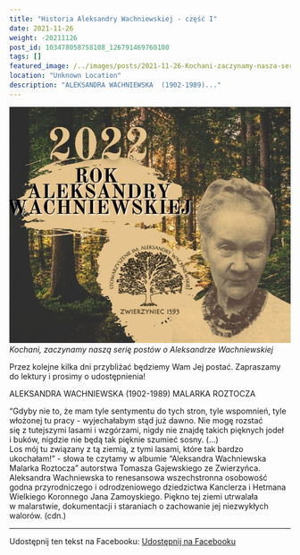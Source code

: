 ```yaml
---
title: "Historia Aleksandry Wachniewskiej - część I"
date: 2021-11-26
weight: -20211126
post_id: 103478058758108_126791469760100
tags: []
featured_image: /../images/posts/2021-11-26-Kochani-zaczynamy-nasza-serie-postow-o-Aleksandrze.jpg
location: "Unknown Location"
description: "ALEKSANDRA WACHNIEWSKA  (1902-1989)..."
---
```


![Kochani, zaczynamy naszą serię postów o Aleksandrze Wachniewskiej](/images/posts/2021-11-26-Kochani-zaczynamy-nasza-serie-postow-o-Aleksandrze.jpg)
*Kochani, zaczynamy naszą serię postów o Aleksandrze Wachniewskiej*

Przez kolejne kilka dni przybliżać będziemy Wam Jej postać. Zapraszamy do lektury i prosimy o udostępnienia!

ALEKSANDRA WACHNIEWSKA
 (1902-1989)
 MALARKA ROZTOCZA

“Gdyby nie to, że mam tyle sentymentu do tych stron, tyle wspomnień, tyle włożonej tu pracy - wyjechałabym stąd już dawno. Nie mogę rozstać się z tutejszymi lasami i wzgórzami, nigdy nie znajdę takich pięknych jodeł i buków, nigdzie nie będą tak pięknie szumieć sosny. (...) Los mój tu związany z tą ziemią, z tymi lasami, które tak bardzo ukochałam!” - słowa te czytamy w albumie “Aleksandra Wachniewska Malarka Roztocza” autorstwa Tomasza Gajewskiego ze Zwierzyńca.
     Aleksandra Wachniewska to renesansowa wszechstronna osobowość godna przyrodniczego i odrodzeniowego dziedzictwa Kanclerza i Hetmana Wielkiego Koronnego Jana Zamoyskiego. Piękno tej ziemi utrwalała w malarstwie, dokumentacji i staraniach  o zachowanie jej niezwykłych walorów. (cdn.)

---

Udostępnij ten tekst na Facebooku:
[Udostępnij na Facebooku](https://www.facebook.com/sharer/sharer.php?u=https://stowarzyszeniewachniewskiej.pl/posts/Kochani-zaczynamy-nasza-serie-postow-o-Aleksandrze)

<script type="application/ld+json">
{
  "@context": "https://schema.org",
  "@type": "BlogPosting",
  "headline": "Kochani, zaczynamy naszą serię postów o Aleksandrze Wachniewskiej",
  "datePublished": "2021-11-26",
  "dateModified": "2021-11-26",
  "author": {
    "@type": "Organization",
    "name": "Stowarzyszenie Wachniewskiej"
  },
  "publisher": {
    "@type": "Organization",
    "name": "Stowarzyszenie im. Aleksandry Wachniewskiej",
    "logo": {
      "@type": "ImageObject",
      "url": "https://stowarzyszeniewachniewskiej.pl/images/logo/logo.svg"
    }
  },
  "mainEntityOfPage": {
    "@type": "WebPage",
    "@id": "https://stowarzyszeniewachniewskiej.pl/posts/Kochani-zaczynamy-nasza-serie-postow-o-Aleksandrze"
  },
  "image": {
    "@type": "ImageObject",
    "url": "https://stowarzyszeniewachniewskiej.pl/images/posts/2021-11-26-Kochani-zaczynamy-nasza-serie-postow-o-Aleksandrze.jpg"
  },
  "articleSection": "Dziedzictwo Kulturowe i Zabytki",
  "keywords": "",
  "wordCount": 113,
  "articleBody": "ALEKSANDRA WACHNIEWSKA\n (1902-1989) \n MALARKA ROZTOCZA\n\n“Gdyby nie to, że mam tyle sentymentu do tych stron, tyle wspomnień, tyle włożonej tu pracy - wyjechałabym stąd już dawno. Nie mogę rozstać się z tutejszymi lasami i wzgórzami, nigdy nie znajdę takich pięknych jodeł i buków, nigdzie nie będą tak pięknie szumieć sosny. (...) Los mój tu związany z tą ziemią, z tymi lasami, które tak bardzo ukochałam!” - słowa te czytamy w albumie “Aleksandra Wachniewska Malarka Roztocza” autorstwa Tomasza Gajewskiego ze Zwierzyńca.\n     Aleksandra Wachniewska to renesansowa wszechstronna osobowość godna przyrodniczego i odrodzeniowego dziedzictwa Kanclerza i Hetmana Wielkiego Koronnego Jana Zamoyskiego. Piękno tej ziemi utrwalała w malarstwie, dokumentacji i staraniach  o zachowanie jej niezwykłych walorów. (cdn.)",
  "description": "Odkryj piękno Zwierzyńca i jego zabytki."
}
</script>
<script type="application/ld+json">
{
  "@context": "https://schema.org",
  "@type": "BreadcrumbList",
  "itemListElement": [
    {
      "@type": "ListItem",
      "position": 1,
      "name": "Home",
      "item": "https://stowarzyszeniewachniewskiej.pl"
    },
    {
      "@type": "ListItem",
      "position": 2,
      "name": "posts",
      "item": "https://stowarzyszeniewachniewskiej.pl/posts"
    },
    {
      "@type": "ListItem",
      "position": 3,
      "name": "Kochani, zaczynamy naszą serię postów o Aleksandrze Wachniewskiej",
      "item": "https://stowarzyszeniewachniewskiej.pl/posts/Kochani-zaczynamy-nasza-serie-postow-o-Aleksandrze"
    }
  ]
}
</script>
